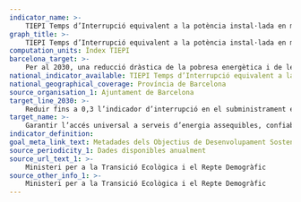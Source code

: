 ```yaml
---
indicator_name: >-
    TIEPI Temps d’Interrupció equivalent a la potència instal·lada en mitjana tensió en àrees urbanes de la província de Barcelona
graph_title: >-
    TIEPI Temps d’Interrupció equivalent a la potència instal·lada en mitjana tensió en àrees urbanes de la província de Barcelona
computation_units: Índex TIEPI
barcelona_target: >-
    Per al 2030, una reducció dràstica de la pobresa energètica i de les interrupcions de subministrament a Barcelona
national_indicator_available: TIEPI Temps d’Interrupció equivalent a la potència instal·lada en mitjana tensió en àrees urbanes de la província de Barcelona
national_geographical_coverage: Província de Barcelona 
source_organisation_1: Ajuntament de Barcelona
target_line_2030: >-
    Reduir fins a 0,3 l’indicador d’interrupció en el subministrament elèctric
target_name: >-
    Garantir l’accés universal a serveis d’energia assequibles, confiables i moderns
indicator_definition:
goal_meta_link_text: Metadades dels Objectius de Desenvolupament Sostenible de les Nacions Unides (pdf 894kB)
source_periodicity_1: Dades disponibles anualment
source_url_text_1: >-
    Ministeri per a la Transició Ecològica i el Repte Demogràfic 
source_other_info_1: >-
    Ministeri per a la Transició Ecològica i el Repte Demogràfic 
---
```

